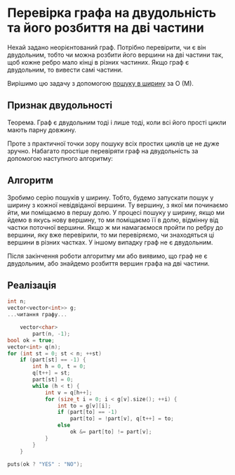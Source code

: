 # Перевірка графа на двудольність та його розбиття на дві частини

Нехай задано неорієнтований граф. Потрібно перевірити, чи є він двудольним, тобто чи можна розбити його вершини на дві частини так, щоб кожне ребро мало кінці в різних частиних. Якщо граф є двудольним, то вивести самі частини.

Вирішимо цю задачу з допомогою [пошуку в ширину](bfs) за O (M).

## Признак двудольності

Теорема. Граф є двудольним тоді і лише тоді, коли всі його прості цикли мають парну довжину.

Проте з практичної точки зору пошуку всіх простих циклів це не дуже зручно. Набагато простіше перевіряти граф на двудольність за допомогою наступного алгоритму:

## Алгоритм

Зробимо серію пошуків у ширину. Тобто, будемо запускати пошук у ширину з кожної невідвіданої вершини. Ту вершину, з якої ми починаємо йти, ми поміщаємо в першу долю. У процесі пошуку у ширину, якщо ми йдемо в якусь нову вершину, то ми поміщаємо її в долю, відмінну від частки поточної вершини. Якщо ж ми намагаємося пройти по ребру до вершини, яку вже перевірили, то ми перевіряємо, чи знаходяться ці вершини в різних частках. У іншому випадку граф не є двудольним.

Після закінчення роботи алгоритму ми або виявимо, що граф не є двудольним, або знайдемо розбиття вершин графа на дві частини.

## Реалізація

<!--- TODO: specify code snippet id -->
``` cpp
int n;
vector<vector<int>> g;
...читання графу...

    vector<char>
        part(n, -1);
bool ok = true;
vector<int> q(n);
for (int st = 0; st < n; ++st)
    if (part[st] == -1) {
        int h = 0, t = 0;
        q[t++] = st;
        part[st] = 0;
        while (h < t) {
            int v = q[h++];
            for (size_t i = 0; i < g[v].size(); ++i) {
                int to = g[v][i];
                if (part[to] == -1)
                    part[to] = !part[v], q[t++] = to;
                else
                    ok &= part[to] != part[v];
            }
        }
    }

puts(ok ? "YES" : "NO");
```